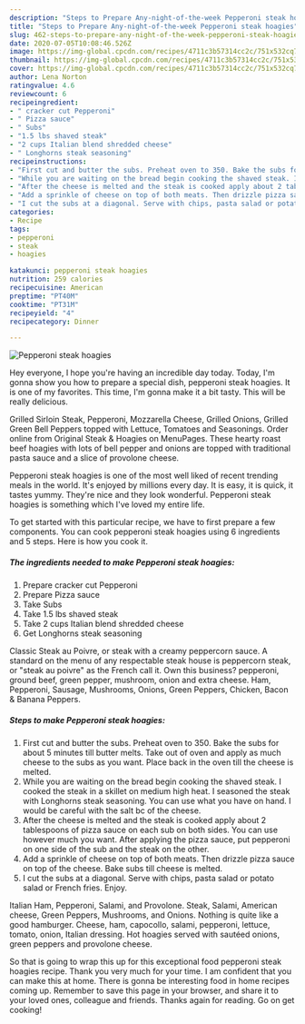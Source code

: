 ```yaml
---
description: "Steps to Prepare Any-night-of-the-week Pepperoni steak hoagies"
title: "Steps to Prepare Any-night-of-the-week Pepperoni steak hoagies"
slug: 462-steps-to-prepare-any-night-of-the-week-pepperoni-steak-hoagies
date: 2020-07-05T10:08:46.526Z
image: https://img-global.cpcdn.com/recipes/4711c3b57314cc2c/751x532cq70/pepperoni-steak-hoagies-recipe-main-photo.jpg
thumbnail: https://img-global.cpcdn.com/recipes/4711c3b57314cc2c/751x532cq70/pepperoni-steak-hoagies-recipe-main-photo.jpg
cover: https://img-global.cpcdn.com/recipes/4711c3b57314cc2c/751x532cq70/pepperoni-steak-hoagies-recipe-main-photo.jpg
author: Lena Norton
ratingvalue: 4.6
reviewcount: 6
recipeingredient:
- " cracker cut Pepperoni"
- " Pizza sauce"
- " Subs"
- "1.5 lbs shaved steak"
- "2 cups Italian blend shredded cheese"
- " Longhorns steak seasoning"
recipeinstructions:
- "First cut and butter the subs. Preheat oven to 350. Bake the subs for about 5 minutes till butter melts. Take out of oven and apply as much cheese to the subs as you want. Place back in the oven till the cheese is melted."
- "While you are waiting on the bread begin cooking the shaved steak. I cooked the steak in a skillet on medium high heat. I seasoned the steak with Longhorns steak seasoning. You can use what you have on hand. I would be careful with the salt bc of the cheese."
- "After the cheese is melted and the steak is cooked apply about 2 tablespoons of pizza sauce on each sub on both sides. You can use however much you want. After applying the pizza sauce, put pepperoni on one side of the sub and the steak on the other."
- "Add a sprinkle of cheese on top of both meats. Then drizzle pizza sauce on top of the cheese. Bake subs till cheese is melted."
- "I cut the subs at a diagonal. Serve with chips, pasta salad or potato salad or French fries. Enjoy."
categories:
- Recipe
tags:
- pepperoni
- steak
- hoagies

katakunci: pepperoni steak hoagies 
nutrition: 259 calories
recipecuisine: American
preptime: "PT40M"
cooktime: "PT31M"
recipeyield: "4"
recipecategory: Dinner

---
```



![Pepperoni steak hoagies](https://img-global.cpcdn.com/recipes/4711c3b57314cc2c/751x532cq70/pepperoni-steak-hoagies-recipe-main-photo.jpg)

Hey everyone, I hope you're having an incredible day today. Today, I'm gonna show you how to prepare a special dish, pepperoni steak hoagies. It is one of my favorites. This time, I'm gonna make it a bit tasty. This will be really delicious.

Grilled Sirloin Steak, Pepperoni, Mozzarella Cheese, Grilled Onions, Grilled Green Bell Peppers topped with Lettuce, Tomatoes and Seasonings. Order online from Original Steak &amp; Hoagies on MenuPages. These hearty roast beef hoagies with lots of bell pepper and onions are topped with traditional pasta sauce and a slice of provolone cheese.

Pepperoni steak hoagies is one of the most well liked of recent trending meals in the world. It's enjoyed by millions every day. It is easy, it is quick, it tastes yummy. They're nice and they look wonderful. Pepperoni steak hoagies is something which I've loved my entire life.


To get started with this particular recipe, we have to first prepare a few components. You can cook pepperoni steak hoagies using 6 ingredients and 5 steps. Here is how you cook it.

<!--inarticleads1-->

##### The ingredients needed to make Pepperoni steak hoagies:

1. Prepare  cracker cut Pepperoni
1. Prepare  Pizza sauce
1. Take  Subs
1. Take 1.5 lbs shaved steak
1. Take 2 cups Italian blend shredded cheese
1. Get  Longhorns steak seasoning


Classic Steak au Poivre, or steak with a creamy peppercorn sauce. A standard on the menu of any respectable steak house is peppercorn steak, or &#34;steak au poivre&#34; as the French call it. Own this business? pepperoni, ground beef, green pepper, mushroom, onion and extra cheese. Ham, Pepperoni, Sausage, Mushrooms, Onions, Green Peppers, Chicken, Bacon &amp; Banana Peppers. 

<!--inarticleads2-->

##### Steps to make Pepperoni steak hoagies:

1. First cut and butter the subs. Preheat oven to 350. Bake the subs for about 5 minutes till butter melts. Take out of oven and apply as much cheese to the subs as you want. Place back in the oven till the cheese is melted.
1. While you are waiting on the bread begin cooking the shaved steak. I cooked the steak in a skillet on medium high heat. I seasoned the steak with Longhorns steak seasoning. You can use what you have on hand. I would be careful with the salt bc of the cheese.
1. After the cheese is melted and the steak is cooked apply about 2 tablespoons of pizza sauce on each sub on both sides. You can use however much you want. After applying the pizza sauce, put pepperoni on one side of the sub and the steak on the other.
1. Add a sprinkle of cheese on top of both meats. Then drizzle pizza sauce on top of the cheese. Bake subs till cheese is melted.
1. I cut the subs at a diagonal. Serve with chips, pasta salad or potato salad or French fries. Enjoy.


Italian Ham, Pepperoni, Salami, and Provolone. Steak, Salami, American cheese, Green Peppers, Mushrooms, and Onions. Nothing is quite like a good hamburger. Cheese, ham, capocollo, salami, pepperoni, lettuce, tomato, onion, Italian dressing. Hot hoagies served with sautéed onions, green peppers and provolone cheese. 

So that is going to wrap this up for this exceptional food pepperoni steak hoagies recipe. Thank you very much for your time. I am confident that you can make this at home. There is gonna be interesting food in home recipes coming up. Remember to save this page in your browser, and share it to your loved ones, colleague and friends. Thanks again for reading. Go on get cooking!
